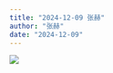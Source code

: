 ```yaml
---
title: "2024-12-09 张赫"
author: "张赫"
date: "2024-12-09"
---
```



![](https://box.zh.yuazhi.cn/410/note/8.jpg)
